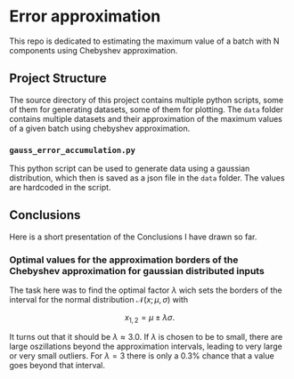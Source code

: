 # Error approximation

This repo is dedicated to estimating the maximum value of a batch with N components using Chebyshev approximation.

## Project Structure

The source directory of this project contains multiple python scripts, some of them for generating datasets, some of them for plotting. The `data` folder contains multiple
datasets and their approximation of the maximum values of a given batch using chebyshev approximation.

### `gauss_error_accumulation.py`

This python script can be used to generate data using a gaussian distribution, which then is saved as a json file in the `data` folder. The values are hardcoded in the script.

## Conclusions

Here is a short presentation of the Conclusions I have drawn so far.

### Optimal values for the approximation borders of the Chebyshev approximation for gaussian distributed inputs

The task here was to find the optimal factor $\lambda$ wich sets the borders of the interval for the normal distribution $\mathcal{N}(x; \mu, \sigma)$ with
```math
x_{1,2} = \mu \pm \lambda \sigma.
```
It turns out that it should be $\lambda \approx 3.0$. If $\lambda$ is chosen to
be to small, there are large oszillations beyond the approximation intervals, 
leading to very large or very small outliers. For $\lambda=3$ there is only a 
$0.3 \%$ chance that a value goes beyond that interval.
